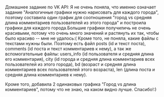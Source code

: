 Домашнее задание по VK API: 
Я не очень поняла, что именно означает задание "Аналогичные графики нужно нарисовать для каждого города", поэтому составила один график для соотношения "город vs средняя длина комментариев пользователей из этого города" и построила графики для каждого города.Большие графики получиличь не очень красивыми, потому что очень много значений и растянуть их так, чтобы было красиво -- мне не удалось:(
Кроме того, не поняла, какие файлы с текстами нужны были. Поэтому есть файл posts (id и текст поста), comments (id поста и текст комментариев к нему), а так же вспомогательные файлы: users_info (id пользователя и средняя длина его комментария), city (id города и средняя длина комментариев всех пользователей из этого города), bd (возраст и средняя длина комментариев всех пользователей этого возраста), len (длина поста и средняя длина комментариев к нему).

Кроме того, добавила 2 одинаковых графика "Город vs длина комментариев", потому что не знаю, на каком видно лучше.
Спасибо!:)
